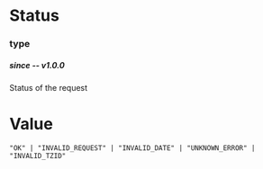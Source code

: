 # Status
### type
##### since -- v1.0.0
Status of the request

# Value
`"OK" | "INVALID_REQUEST" | "INVALID_DATE" | "UNKNOWN_ERROR" | "INVALID_TZID"`